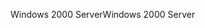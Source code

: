 <span data-ttu-id="2e60e-101">Windows 2000 Server</span><span class="sxs-lookup"><span data-stu-id="2e60e-101">Windows 2000 Server</span></span>